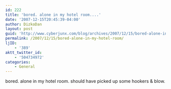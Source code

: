 ```yaml
---
id: 222
title: 'bored. alone in my hotel room....'
date: '2007-12-15T20:45:39-04:00'
author: DizkoDan
layout: post
guid: 'http://www.cyberjunx.com/blog/archives/2007/12/15/bored-alone-in-my-hotel-room/'
permalink: /2007/12/15/bored-alone-in-my-hotel-room/
ljID:
    - '389'
aktt_twitter_id:
    - '504734972'
categories:
    - General
---
```


bored. alone in my hotel room. should have picked up some hookers &amp; blow.